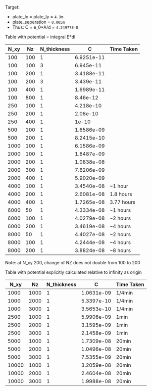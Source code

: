Target:
- plate_lx = plate_ly = `4.9m`
- plate_seperation = `0.005m`
- Thus: C = e_0*A/d = `4.24977E-8`


Table with potential = integral E*dl

| N_xy          | Nz          |N_thickness | C | Time Taken| 
| ------------- |------------- | ----- | -----|  ---- |
| 100    | 100 | 1 | 6.9251e-11 |   |
| 100    | 100 | 3 | 6.945e-11 |   |
| 100    | 200 | 1 | 3.4188e-11 |   |
| 100    | 200 | 3 | 3.439e-11 ||
| 100    | 400 | 1 | 1.6989e-11 ||
| 100    | 800 | 1 | 8.46e-12 | |
| 250    | 100 | 1 | 4.218e-10 | |
| 250    | 200 | 1 | 2.08e-10 ||
| 250    | 400 | 1 | 1e-10 | |
| 500    | 100 | 1 | 1.6586e-09 | |
| 500    | 200 | 1 | 8.2415e-10 |  |
| 1000    | 100 | 1 | 6.1586e-09 | |
| 2000    | 100 | 1 | 1.8487e-09 | |
| 2000    | 200 | 1 | 1.0838e-08 | |
| 2000    | 300 | 1 | 7.6206e-09 | |
| 2000    | 400 | 1 | 5.9020e-09 | |
| 4000    | 100 | 1 | 3.4540e-08 | ~1 hour |
| 4000    | 200 | 1 | 2.6081e-08 | 1.8 hours |
| 4000    | 400 | 1 | 1.7265e-08 |  3.77 hours |
| 6000    | 50  | 1 | 4.3334e-08 | ~1  hours |
| 6000    | 100 | 1 | 4.0279e-08 | ~2  hours |
| 6000    | 200 | 1 | 3.4619e-08 | ~4  hours |
| 8000    | 50  | 1 | 4.4027e-08 | ~2  hours |
| 8000    | 100 | 1 | 4.2444e-08 | ~4  hours |
| 8000    | 200 | 1 | 3.8824e-08 | ~8  hours |

Note: at N_xy 200, change of NZ does not double from 100 to 200


Table with potential explicitly calculated relative to infinity as origin

| N_xy          | Nz          |N_thickness | C           | Time Taken| 
| ------------- |------------ | ---------- | -----       |  ----     |
| 1000          |        1000 |     1      | 1.0631e-09  |  1/4min   |
| 1000          |        2000 |     1      | 5.3397e-10  |  1/4min   |
| 1000          |        3000 |     1      | 3.5653e-10  |  1/4min   |
| 2500          |        1000 |     1      | 5.9906e-09  |  1min    |
| 2500          |        2000 |     1      | 3.1595e-09  |  1min    |
| 2500          |        3000 |     1      | 2.1458e-09  |  1min    |
| 5000          |        1000 |     1      | 1.7309e-08  |  20min    |
| 5000          |        2000 |     1      | 1.0496e-08  |  20min    |
| 5000          |        3000 |     1      | 7.5355e-09  |  20min    |
| 10000         |        1000 |     1      | 3.2059e-08  |  20min    |
| 10000         |        2000 |     1      | 2.4604e-08  |  20min    |
| 10000         |        3000 |     1      | 1.9988e-08  |  20min    |

